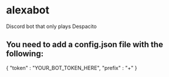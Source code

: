 # alexabot
Discord bot that only plays Despacito


## You need to add a config.json file with the following:
{ 
    "token"  : "YOUR_BOT_TOKEN_HERE",
    "prefix" : "+"
}
